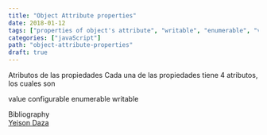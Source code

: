 ```yaml
---
title: "Object Attribute properties"
date: 2018-01-12
tags: ["properties of object's attribute", "writable", "enumerable", "value", "configurable"]
categories: ["javaScript"]
path: "object-attribute-properties"
draft: true
---
```



Atributos de las propiedades
Cada una de las propiedades tiene 4 atributos, los cuales son

value
configurable
enumerable
writable


Bibliography <br>
[Yeison Daza](https://medium.com/entendiendo-javascript/entendiendo-los-objetos-en-javascript-3a6d3a0695e5)
